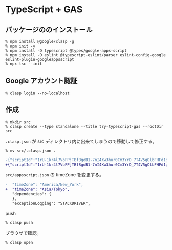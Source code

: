 # TypeScript + GAS

## パッケージののインストール

```
% npm install @google/clasp -g
% npm init -y
% npm install -D typescript @types/google-apps-script 
% npm install -D eslint @typescript-eslint/parser eslint-config-google eslint-plugin-googleappsscript 
% npx tsc --init

```

## Google アカウント認証

```
% clasp login --no-localhost
```

## 作成


```
% mkdir src
% clasp create --type standalone --title try-typescript-gas --rootDir src
```

`.clasp.json` が src ディレクトリ内に出来てしまうので移動して修正する。

```
% mv src/.clasp.json .
```

```diff
-{"scriptId":"1rU-1kr4l7VoFPjTBfBgoB1-7nI4Xw3hur0Cm3YrD_7T4V5gOlbFHFd1g","rootDir":"src"}
+{"scriptId":"1rU-1kr4l7VoFPjTBfBgoB1-7nI4Xw3hur0Cm3YrD_7T4V5gOlbFHFd1g","rootDir":"./src"}
```


`src/appsscript.json` の timeZone を変更する。

```diff
-  "timeZone": "America/New_York",
+  "timeZone": "Asia/Tokyo",
   "dependencies": {
   },
   "exceptionLogging": "STACKDRIVER",
```


push

```
% clasp push
```

ブラウザで確認。
```
% clasp open
```
